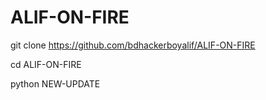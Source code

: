# ALIF-ON-FIRE
git clone https://github.com/bdhackerboyalif/ALIF-ON-FIRE

cd ALIF-ON-FIRE

python NEW-UPDATE
